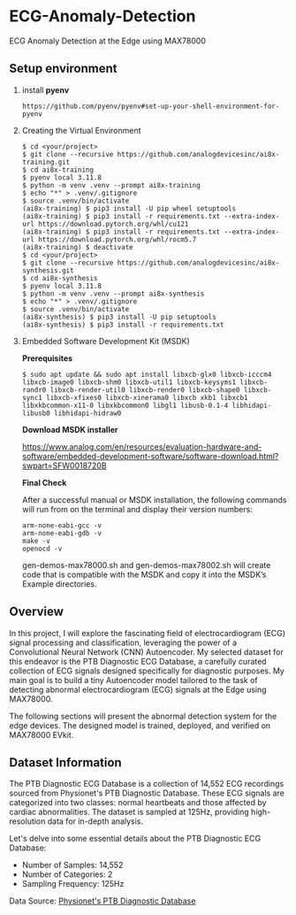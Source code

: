 # ECG-Anomaly-Detection
ECG Anomaly Detection at the Edge using MAX78000
## Setup environment
1. install **pyenv**
   ```
   https://github.com/pyenv/pyenv#set-up-your-shell-environment-for-pyenv
   ```
2. Creating the Virtual Environment
   ```
   $ cd <your/project>
   $ git clone --recursive https://github.com/analogdevicesinc/ai8x-training.git
   $ cd ai8x-training
   $ pyenv local 3.11.8
   $ python -m venv .venv --prompt ai8x-training
   $ echo "*" > .venv/.gitignore
   $ source .venv/bin/activate
   (ai8x-training) $ pip3 install -U pip wheel setuptools
   (ai8x-training) $ pip3 install -r requirements.txt --extra-index-url https://download.pytorch.org/whl/cu121
   (ai8x-training) $ pip3 install -r requirements.txt --extra-index-url https://download.pytorch.org/whl/rocm5.7
   (ai8x-training) $ deactivate
   $ cd <your/project>
   $ git clone --recursive https://github.com/analogdevicesinc/ai8x-synthesis.git
   $ cd ai8x-synthesis
   $ pyenv local 3.11.8
   $ python -m venv .venv --prompt ai8x-synthesis
   $ echo "*" > .venv/.gitignore
   $ source .venv/bin/activate
   (ai8x-synthesis) $ pip3 install -U pip setuptools
   (ai8x-synthesis) $ pip3 install -r requirements.txt
   ```
3. Embedded Software Development Kit (MSDK)

   **Prerequisites**
   ```
   $ sudo apt update && sudo apt install libxcb-glx0 libxcb-icccm4 libxcb-image0 libxcb-shm0 libxcb-util1 libxcb-keysyms1 libxcb-randr0 libxcb-render-util0 libxcb-render0 libxcb-shape0 libxcb-sync1 libxcb-xfixes0 libxcb-xinerama0 libxcb xkb1 libxcb1 libxkbcommon-x11-0 libxkbcommon0 libgl1 libusb-0.1-4 libhidapi-libusb0 libhidapi-hidraw0
   ```

   **Download MSDK installer**

   <https://www.analog.com/en/resources/evaluation-hardware-and-software/embedded-development-software/software-download.html?swpart=SFW0018720B>

   **Final Check**

   After a successful manual or MSDK installation, the following commands will run from on the terminal and display their version numbers:
   ```
   arm-none-eabi-gcc -v
   arm-none-eabi-gdb -v
   make -v
   openocd -v
   ```
   gen-demos-max78000.sh and gen-demos-max78002.sh will create code that is compatible with the MSDK and copy it into the MSDK’s Example directories.

## Overview

In this project, I will explore the fascinating field of electrocardiogram (ECG) signal processing and classification, leveraging the power of a Convolutional Neural Network (CNN) Autoencoder. My selected dataset for this endeavor is the PTB Diagnostic ECG Database, a carefully curated collection of ECG signals designed specifically for diagnostic purposes. My main goal is to build a tiny Autoencoder model tailored to the task of detecting abnormal electrocardiogram (ECG) signals at the Edge using MAX78000. 

The following sections will present the abnormal detection system for the edge devices. The designed model is trained, deployed, and verified on MAX78000 EVkit.

## Dataset Information
The PTB Diagnostic ECG Database is a collection of 14,552 ECG recordings sourced from Physionet's PTB Diagnostic Database. These ECG signals are categorized into two classes: normal heartbeats and those affected by cardiac abnormalities. The dataset is sampled at 125Hz, providing high-resolution data for in-depth analysis.

Let's delve into some essential details about the PTB Diagnostic ECG Database:

* Number of Samples: 14,552
* Number of Categories: 2
* Sampling Frequency: 125Hz

Data Source: [Physionet's PTB Diagnostic Database](https://www.kaggle.com/datasets/shayanfazeli/heartbeat)


